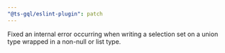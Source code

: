 ```yaml
---
"@ts-gql/eslint-plugin": patch
---
```


Fixed an internal error occurring when writing a selection set on a union type wrapped in a non-null or list type.
